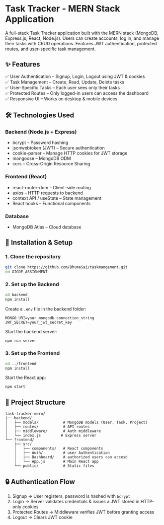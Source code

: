 # Task Tracker - MERN Stack Application  

A full-stack Task Tracker application built with the MERN stack (MongoDB, Express.js, React, Node.js). Users can create accounts, log in, and manage their tasks with CRUD operations. Features JWT authentication, protected routes, and user-specific task management.  

## ✨ Features  

✅ User Authentication – Signup, Login, Logout using JWT & cookies  
✅ Task Management – Create, Read, Update, Delete tasks  
✅ User-Specific Tasks – Each user sees only their tasks  
✅ Protected Routes – Only logged-in users can access the dashboard  
✅ Responsive UI – Works on desktop & mobile devices  

## 🛠️ Technologies Used  

### Backend (Node.js + Express)  
- bcrypt – Password hashing  
- jsonwebtoken (JWT) – Secure authentication  
- cookie-parser – Manage HTTP cookies for JWT storage  
- mongoose – MongoDB ODM    
- cors – Cross-Origin Resource Sharing  

### Frontend (React)  
- react-router-dom – Client-side routing  
- axios – HTTP requests to backend  
- context API / useState – State management  
- React hooks – Functional components    

### Database  
- MongoDB Atlas – Cloud database  

## 🚀 Installation & Setup  

### 1. Clone the repository  
```bash
git clone https://github.com/BhumaSai/taskmangement.git
cd GIGDE_ASSIGNMENT
```

### 2. Set up the Backend  
```bash
cd backend
npm install
```  
Create a `.env` file in the backend folder:  
```env
MONGO_URI=your_mongodb_connection_string
JWT_SECRET=your_jwt_secret_key
```  
Start the backend server:  
```bash
npm run server
```  

### 3. Set up the Frontend  
```bash
cd ../frontend
npm install
```  
Start the React app:  
```bash
npm start
```  

## 📂 Project Structure  

```
task-tracker-mern/  
├── backend/  
│   ├── models/           # MongoDB models (User, Task, Project)    
│   ├── routes/           # API routes  
│   ├── middleware/       # Auth middleware  
│   └── index.js         # Express server  
└── frontend/  
    ├── src/  
    │   ├── components/   # React components  
    │   ├── Auth/         # user Authentication   
    │   ├── Dashboard/    # authorized users can accesd 
    │   └── App.js        # Main React app  
    └── public/           # Static files  
```  

## 🔒 Authentication Flow  

1. Signup → User registers, password is hashed with `bcrypt`  
2. Login → Server validates credentials & issues a JWT stored in HTTP-only cookies  
3. Protected Routes → Middleware verifies JWT before granting access  
4. Logout → Clears JWT cookie  
